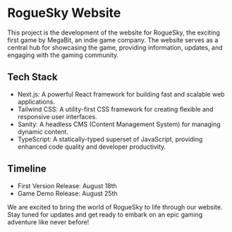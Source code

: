 # RogueSky Website

This project is the development of the website for RogueSky, the exciting first game by MegaBit, an indie game company. The website serves as a central hub for showcasing the game, providing information, updates, and engaging with the gaming community.

## Tech Stack

- Next.js: A powerful React framework for building fast and scalable web applications.
- Tailwind CSS: A utility-first CSS framework for creating flexible and responsive user interfaces.
- Sanity: A headless CMS (Content Management System) for managing dynamic content.
- TypeScript: A statically-typed superset of JavaScript, providing enhanced code quality and developer productivity.

## Timeline

- First Version Release: August 18th
- Game Demo Release: August 25th

We are excited to bring the world of RogueSky to life through our website. Stay tuned for updates and get ready to embark on an epic gaming adventure like never before!
